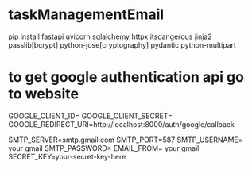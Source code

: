 # taskManagementEmail

pip install fastapi  uvicorn  sqlalchemy httpx itsdangerous jinja2  passlib[bcrypt]  python-jose[cryptography]  pydantic  python-multipart

# to get google authentication api go to website 

GOOGLE_CLIENT_ID=
GOOGLE_CLIENT_SECRET=
GOOGLE_REDIRECT_URI=http://localhost:8000/auth/google/callback

SMTP_SERVER=smtp.gmail.com
SMTP_PORT=587
SMTP_USERNAME= your gmail
SMTP_PASSWORD=
EMAIL_FROM= your gmail 
SECRET_KEY=your-secret-key-here
